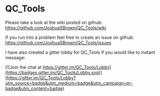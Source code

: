 # QC_Tools

Please take a look at the wiki posted on github: https://github.com/JoshuaSBrown/QC_Tools/wiki

If you run into a problem feel free to create an issue on github: https://github.com/JoshuaSBrown/QC_Tools/issues

I have also created a gitter lobby for QC_Tools if you would like to instant message: 

[![Join the chat at https://gitter.im/QC_Tools/Lobby](https://badges.gitter.im/QC_Tools/Lobby.svg)](https://gitter.im/QC_Tools/Lobby?utm_source=badge&utm_medium=badge&utm_campaign=pr-badge&utm_content=badge)
